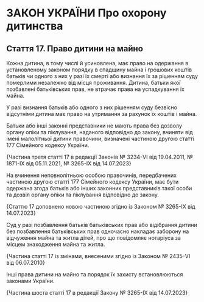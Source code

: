 # ЗАКОН УКРАЇНИ Про охорону дитинства

## Стаття 17. Право дитини на майно

Кожна дитина, в тому числі й усиновлена, має право на одержання в установленому законом порядку в спадщину майна і грошових коштів батьків чи одного з них у разі їх смерті або визнання їх за рішенням суду померлими незалежно від місця проживання. Дитина, батьки якої позбавлені батьківських прав, не втрачає права на успадкування їх майна.

У разі визнання батьків або одного з них рішенням суду безвісно відсутніми дитина має право на утримання за рахунок їх коштів і майна.

Батьки або інші законні представники не мають права без дозволу органу опіки та піклування, наданого відповідно до закону, вчиняти від імені малолітньої дитини правочини, визначені частиною другою статті 177 Сімейного кодексу України.

{Частина третя статті 17 в редакції Законів № 3234-VI від 19.04.2011, № 1871-IX від 05.11.2021, № 3265-IX від 14.07.2023}

На вчинення неповнолітньою особою правочинів, передбачених частиною другою статті 177 Сімейного кодексу України, має бути одержана згода батьків або інших законних представників такої особи та дозвіл органу опіки та піклування відповідно до закону.

{Статтю 17 доповнено новою частиною згідно із Законом № 3265-IX від 14.07.2023}

Суд у разі позбавлення батьків батьківських прав або відібрання дитини без позбавлення батьківських прав одночасно накладає заборону на відчуження майна та житла дітей, про що повідомляє нотаріуса за місцем знаходження майна та житла.

{Частина статті 17 із змінами, внесеними згідно із Законом № 2435-VI від 06.07.2010}

Інші права дитини на майно та порядок їх захисту встановлюються законами України.

{Частина шоста статті 17 в редакції Закону № 3265-IX від 14.07.2023}
